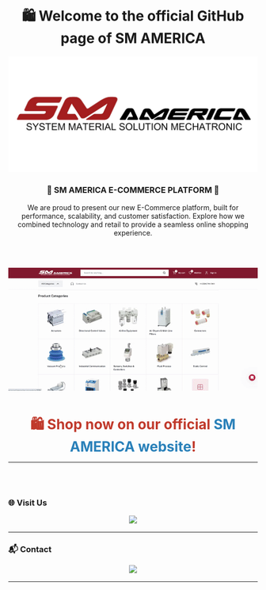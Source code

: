 <!-- Company Logo -->
<br><br>

<h1 align="center">🛍️ Welcome to the official GitHub page of SM AMERICA</h1>
<p align="center">
  <img src="https://raw.githubusercontent.com/SM-America/SM-America/main/SM%20FINAL%20LOGO.jpg" alt="SM AMERICA LOGO" width="600"/>
</p>
<h3 align="center">🛒 SM AMERICA E-COMMERCE PLATFORM 🛒</h3>

<p align="center">
We are proud to present our new E-Commerce platform, built for performance, scalability, and customer satisfaction.  
Explore how we combined technology and retail to provide a seamless online shopping experience.
</p>

<!-- 🛍️ Call-To-Action Message -->
<br><br>

<!-- 🎞️ Restored GIF Demo -->
<p align="center">
  <img src="https://raw.githubusercontent.com/SM-America/SM-America/main/WebsiteGtf-ezgif.com-video-to-gif-converter.gif" alt="SM AMERICA E-Commerce Demo" width="800"/>
</p>

<br>

<p align="center">
  <span style="font-size:28px; font-weight:bold; color:#C0392B;">
    🛍️ Shop now on our official <a href="https://www.smamerica.com" target="_blank" style="color:#2980B9; text-decoration:none;">SM AMERICA website</a>!
  </span>
</p>

---
<br><br>

### 🌐 Visit Us

<p align="center">
  <a href="https://www.smamerica.com" target="_blank">
    <img src="https://img.shields.io/badge/Website-smamerica.com-blue?style=flat-square&logo=Google-Chrome&logoColor=white"/>
  </a>
</p>

---

### 📬 Contact

<p align="center">
  <a href="mailto:info@smamerica.com">
    <img src="https://img.shields.io/badge/Email-info@smamerica.com-EA4335?style=flat-square&logo=Gmail&logoColor=white"/>
  </a>
</p>

---
